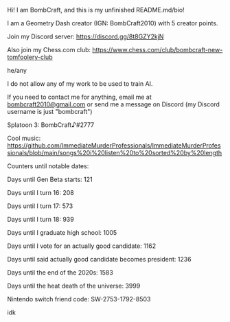 Hi! I am BombCraft, and this is my unfinished README.md/bio!

I am a Geometry Dash creator (IGN: BombCraft2010) with 5 creator points.

Join my Discord server: https://discord.gg/8t8GZY2kjN

Also join my Chess.com club: https://www.chess.com/club/bombcraft-new-tomfoolery-club

he/any

I do not allow any of my work to be used to train AI.

If you need to contact me for anything, email me at bombcraft2010@gmail.com or send me a message on Discord (my Discord username is just "bombcraft")

Splatoon 3: BombCraft♪#2777

Cool music: https://github.com/ImmediateMurderProfessionals/ImmediateMurderProfessionals/blob/main/songs%20i%20listen%20to%20sorted%20by%20length

Counters until notable dates:

Days until Gen Beta starts: 121

Days until I turn 16: 208

Days until I turn 17: 573

Days until I turn 18: 939

Days until I graduate high school: 1005

Days until I vote for an actually good candidate: 1162

Days until said actually good candidate becomes president: 1236

Days until the end of the 2020s: 1583

Days until the heat death of the universe: 3999


Nintendo switch friend code: SW-2753-1792-8503

idk
